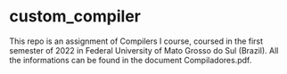 # custom_compiler

This repo is an assignment of Compilers I course, coursed in the first semester of 2022 in Federal University of Mato Grosso do Sul (Brazil). All the informations can be found in the document Compiladores.pdf.
